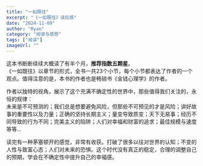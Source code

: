 ```yaml
---
title: "一如既往"
excerpt: "《一如既往》读后感"
date: "2024-11-09"
author: "Ryan"
category: "阅读与感想"
tags: ["阅读"]
imageUrl: ""
---
```


这本书断断续续大概读了有半个月，**推荐指数五颗星**。<br>
《一如既往》以章节的形式，全书一共23个小节，每个小节都表达了作者的一个观点。值得注意的是，本书的作者也是畅销书《金钱心理学》的作者。

作者以独特的视角，展示了这个充满不确定性的世界中，那些值得我们关注的，永恒的规律：<br>
未来是不可预测的；我们总是想要避免风险，但那些不可预见的才是风险；讲好故事的重要性以及力量；正确的坚持长期主义；量变导致质变；天下无易事；经历不同导致的行为不同；完美主义的陷阱；人们对幸福和财富的追求；最佳规模与速度等等...

读完有一种茅塞顿开的感觉，非常有收获。打破了很多以往对世界的认知；不变的人性与致富心态；人们对未来的恐惧。这个时代没有真正的稳定，合理的调整自己的预期，学会在不确定性中提升自己的幸福感。